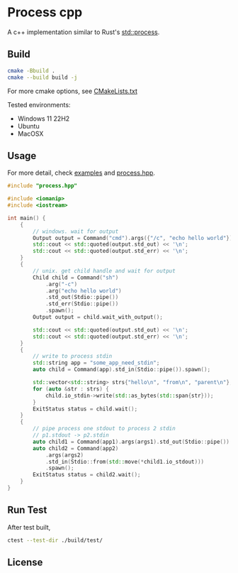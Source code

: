 # Process cpp

A c++ implementation similar to Rust's [std::process](https://doc.rust-lang.org/std/process/index.html).

## Build

```sh
cmake -Bbuild .
cmake --build build -j
```

For more cmake options, see [CMakeLists.txt](https://github.com/WesleyCh3n/std-process/blob/main/CMakeLists.txt)

Tested environments:
- Windows 11 22H2
- Ubuntu
- MacOSX

## Usage

For more detail, check [examples](https://github.com/WesleyCh3n/std-process/tree/main/example) and [process.hpp](https://github.com/WesleyCh3n/std-process/blob/main/src/process.hpp).

```cpp
#include "process.hpp"

#include <iomanip>
#include <iostream>

int main() {
    {
        // windows. wait for output
        Output output = Command("cmd").args({"/c", "echo hello world"}).output();
        std::cout << std::quoted(output.std_out) << '\n';
        std::cout << std::quoted(output.std_err) << '\n';
    }
    {
        // unix. get child handle and wait for output
        Child child = Command("sh")
            .arg("-c")
            .arg("echo hello world")
            .std_out(Stdio::pipe())
            .std_err(Stdio::pipe())
            .spawn();
        Output output = child.wait_with_output();

        std::cout << std::quoted(output.std_out) << '\n';
        std::cout << std::quoted(output.std_err) << '\n';
    }
    {
        // write to process stdin
        std::string app = "some_app_need_stdin";
        auto child = Command(app).std_in(Stdio::pipe()).spawn();

        std::vector<std::string> strs{"hello\n", "from\n", "parent\n"};
        for (auto &str : strs) {
            child.io_stdin->write(std::as_bytes(std::span{str}));
        }
        ExitStatus status = child.wait();
    }
    {
        // pipe process one stdout to process 2 stdin
        // p1.stdout -> p2.stdin
        auto child1 = Command(app1).args(args1).std_out(Stdio::pipe()).spawn();
        auto child2 = Command(app2)
            .args(args2)
            .std_in(Stdio::from(std::move(*child1.io_stdout)))
            .spawn();
        ExitStatus status = child2.wait();
    }
}
```

## Run Test

After test built,

```sh
ctest --test-dir ./build/test/
```

## License
